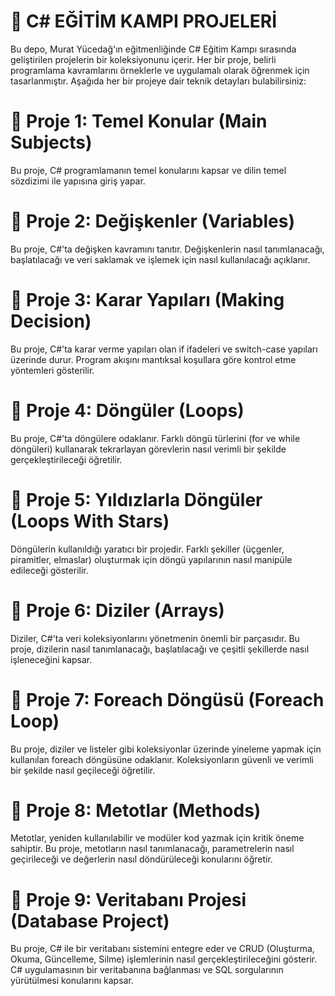 # 🚀 C# EĞİTİM KAMPI PROJELERİ
Bu depo, Murat Yücedağ'ın eğitmenliğinde C# Eğitim Kampı sırasında geliştirilen projelerin bir koleksiyonunu içerir. Her bir proje, belirli programlama kavramlarını örneklerle ve uygulamalı olarak öğrenmek için tasarlanmıştır. Aşağıda her bir projeye dair teknik detayları bulabilirsiniz:

# 📍 Proje 1: Temel Konular (Main Subjects)
Bu proje, C# programlamanın temel konularını kapsar ve dilin temel sözdizimi ile yapısına giriş yapar. 

# 📍 Proje 2: Değişkenler (Variables)
Bu proje, C#'ta değişken kavramını tanıtır. Değişkenlerin nasıl tanımlanacağı, başlatılacağı ve veri saklamak ve işlemek için nasıl kullanılacağı açıklanır.

# 📍 Proje 3: Karar Yapıları (Making Decision)
Bu proje, C#'ta karar verme yapıları olan if ifadeleri ve switch-case yapıları üzerinde durur. Program akışını mantıksal koşullara göre kontrol etme yöntemleri gösterilir.

# 📍 Proje 4: Döngüler (Loops)
Bu proje, C#'ta döngülere odaklanır. Farklı döngü türlerini (for ve while döngüleri) kullanarak tekrarlayan görevlerin nasıl verimli bir şekilde gerçekleştirileceği öğretilir.

# 📍 Proje 5: Yıldızlarla Döngüler (Loops With Stars)
Döngülerin kullanıldığı yaratıcı bir projedir. Farklı şekiller (üçgenler, piramitler, elmaslar) oluşturmak için döngü yapılarının nasıl manipüle edileceği gösterilir.

# 📍 Proje 6: Diziler (Arrays)
Diziler, C#'ta veri koleksiyonlarını yönetmenin önemli bir parçasıdır. Bu proje, dizilerin nasıl tanımlanacağı, başlatılacağı ve çeşitli şekillerde nasıl işleneceğini kapsar.

# 📍 Proje 7: Foreach Döngüsü (Foreach Loop)
Bu proje, diziler ve listeler gibi koleksiyonlar üzerinde yineleme yapmak için kullanılan foreach döngüsüne odaklanır. Koleksiyonların güvenli ve verimli bir şekilde nasıl geçileceği öğretilir.

# 📍 Proje 8: Metotlar (Methods)
Metotlar, yeniden kullanılabilir ve modüler kod yazmak için kritik öneme sahiptir. Bu proje, metotların nasıl tanımlanacağı, parametrelerin nasıl geçirileceği ve değerlerin nasıl döndürüleceği konularını öğretir.

# 📍 Proje 9: Veritabanı Projesi (Database Project)
Bu proje, C# ile bir veritabanı sistemini entegre eder ve CRUD (Oluşturma, Okuma, Güncelleme, Silme) işlemlerinin nasıl gerçekleştirileceğini gösterir. C# uygulamasının bir veritabanına bağlanması ve SQL sorgularının yürütülmesi konularını kapsar.
